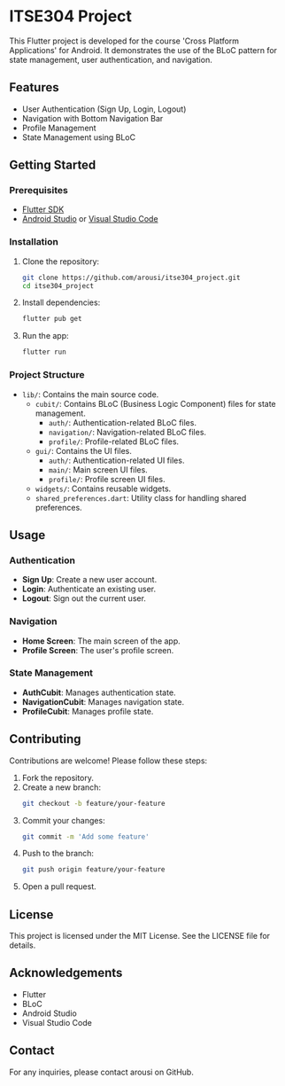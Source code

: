 # ITSE304 Project

This Flutter project is developed for the course 'Cross Platform Applications' for Android. It demonstrates the use of the BLoC pattern for state management, user authentication, and navigation.

## Features

- User Authentication (Sign Up, Login, Logout)
- Navigation with Bottom Navigation Bar
- Profile Management
- State Management using BLoC

## Getting Started

### Prerequisites

- [Flutter SDK](https://flutter.dev/docs/get-started/install)
- [Android Studio](https://developer.android.com/studio) or [Visual Studio Code](https://code.visualstudio.com/)

### Installation

1. Clone the repository:
   ```sh
   git clone https://github.com/arousi/itse304_project.git
   cd itse304_project
   ```

2. Install dependencies:
   ```sh
   flutter pub get
   ```

3. Run the app:
   ```sh
   flutter run
   ```

### Project Structure

- `lib/`: Contains the main source code.
  - `cubit/`: Contains BLoC (Business Logic Component) files for state management.
    - `auth/`: Authentication-related BLoC files.
    - `navigation/`: Navigation-related BLoC files.
    - `profile/`: Profile-related BLoC files.
  - `gui/`: Contains the UI files.
    - `auth/`: Authentication-related UI files.
    - `main/`: Main screen UI files.
    - `profile/`: Profile screen UI files.
  - `widgets/`: Contains reusable widgets.
  - `shared_preferences.dart`: Utility class for handling shared preferences.

## Usage

### Authentication

- **Sign Up**: Create a new user account.
- **Login**: Authenticate an existing user.
- **Logout**: Sign out the current user.

### Navigation

- **Home Screen**: The main screen of the app.
- **Profile Screen**: The user's profile screen.

### State Management

- **AuthCubit**: Manages authentication state.
- **NavigationCubit**: Manages navigation state.
- **ProfileCubit**: Manages profile state.

## Contributing

Contributions are welcome! Please follow these steps:

1. Fork the repository.
2. Create a new branch:
   ```sh
   git checkout -b feature/your-feature
   ```
3. Commit your changes:
   ```sh
   git commit -m 'Add some feature'
   ```
4. Push to the branch:
   ```sh
   git push origin feature/your-feature
   ```
5. Open a pull request.

## License

This project is licensed under the MIT License. See the LICENSE file for details.

## Acknowledgements

- Flutter
- BLoC
- Android Studio
- Visual Studio Code

## Contact

For any inquiries, please contact arousi on GitHub.